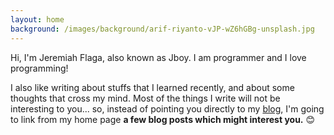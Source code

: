 ```yaml
---
layout: home
background: /images/background/arif-riyanto-vJP-wZ6hGBg-unsplash.jpg
---
```


<!-- <script type='text/javascript'>
//using "replace" removes the current page from browser history
location.replace('/blog');
</script> -->

Hi, I'm Jeremiah Flaga, also known as Jboy. I am programmer and I love programming! 

I also like writing about stuffs that I learned recently, and about some thoughts that cross my mind. Most of the things I write will not be interesting to you... so, instead of pointing you directly to my [blog](/blog/), I'm going to link from my home page **a few blog posts which might interest you.** :blush:
